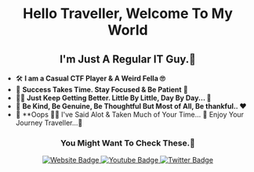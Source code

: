  
<h1 align="center"> Hello Traveller, Welcome To My World  </h1>

<h2 align="center"> I'm Just A Regular IT Guy.🤫 </h2>

- 🛠️ **I am a Casual CTF Player & A Weird Fella 🙄** 
- 🥅 **Success Takes Time. Stay Focused & Be Patient** 🤗 
- 🏋🏻 **Just Keep Getting Better. Little By Little, Day By Day... 🥳**
- 🤝 **Be Kind, Be Genuine, Be Thoughtful But Most of All, Be thankful.. ❤️**
- 🤡 **Oops 🤦‍♂️ I've Said Alot & Taken Much of Your Time... 🤭 Enjoy Your Journey Traveller...🥳

<h3 align="center"> You Might Want To Check These.🤫 </h3>

<div id="badges" align="center">
  <a href="https://r0b0tg4ng.github.io/">
    <img src="https://img.shields.io/badge/website-000000?style=for-the-badge&logo=About.me&logoColor=gold" alt="Website Badge"/>
  </a>
  <a href="https://www.youtube.com/channel/UCSY-pfwuYspZFlRsO7vBfIQ/">
    <img src="https://img.shields.io/badge/YouTube-red?style=for-the-badge&logo=youtube&logoColor=white" alt="Youtube Badge"/>
  </a>
  <a href="https://twitter.com/r0b0tg4ng/">
    <img src="https://img.shields.io/badge/Twitter-blue?style=for-the-badge&logo=twitter&logoColor=white" alt="Twitter Badge"/>
  </a>
</div>
